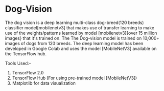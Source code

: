 # Dog-Vision
The dog vision is a deep learning multi-class dog-breed(120 breeds) classifier model[mobilenetv3] that makes use of transfer learning to make use of the weights/patterns learned by model [mobilenetv3]{over 15 million images} that it's trained on. The The Dog-vision model is trained on 10,000+ images of dogs from 120 breeds. The deep learning model has been developed in Google Colab and uses the model [MobileNetV3] available on the TensorFlow hub.

Tools Used:- 
1. TensorFlow 2.0 
2. TensorFlow Hub (For using pre-trained model [MobileNetV3])
3. Matplotlib for data visualization  
